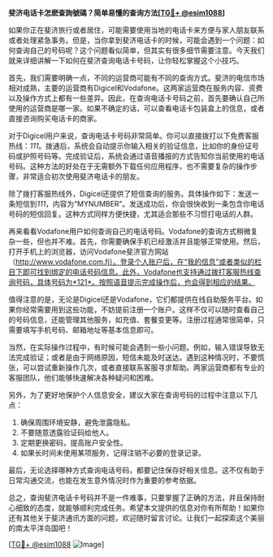 **斐济电话卡怎麽查詢號碼？简单易懂的查询方法[[TG💪+ @esim1088](https://t.me/s/esim1088)]**

如果你正在斐济旅行或者居住，可能需要使用当地的电话卡来方便与家人朋友联系或者处理紧急事务。但是，当你拿到斐济电话卡的时候，可能会遇到一个问题：如何查询自己的号码呢？这个问题看似简单，但其实有很多细节需要注意。今天我们就来详细讲解一下如何在斐济查询电话卡号码，让你轻松掌握这个小技巧。

首先，我们需要明确一点，不同的运营商可能有不同的查询方式。斐济的电信市场相对成熟，主要的运营商有Digicel和Vodafone。这两家运营商在服务内容、资费以及操作方式上都有一些差异。因此，在查询电话卡号码之前，首先要确认自己所使用的运营商是哪一家。如果不确定的话，可以查看电话卡包装盒上的信息，或者直接咨询购买电话卡的商家。

对于Digicel用户来说，查询电话卡号码非常简单。你可以直接拨打以下免费客服热线：*111*。拨通后，系统会自动提示你输入相关的验证信息，比如你的身份证号码或护照号码等。完成验证后，系统会通过语音播报的方式告知你当前使用的电话号码。这种方法的好处在于无需额外下载任何应用程序，也不需要复杂的操作步骤，非常适合初次使用斐济电话卡的朋友。

除了拨打客服热线外，Digicel还提供了短信查询的服务。具体操作如下：发送一条短信到*111*，内容为“MYNUMBER”。发送成功后，你会很快收到一条包含你电话号码的短信回复。这种方式同样方便快捷，尤其适合那些不习惯打电话的人群。

再来看看Vodafone用户如何查询自己的电话号码。Vodafone的查询方式稍微复杂一些，但也并不难。首先，你需要确保手机已经激活并且能够正常使用。然后，打开手机上的浏览器，访问Vodafone斐济官方网站（http://www.vodafone.com.fj）。登录个人账户后，在“我的信息”或者类似的栏目下即可找到绑定的电话号码信息。此外，Vodafone也支持通过拨打客服热线查询号码，具体号码为*121*。按照语音提示完成操作后，也会得到相应的结果。

值得注意的是，无论是Digicel还是Vodafone，它们都提供在线自助服务平台。如果你经常需要用到这些功能，不妨提前注册一个账户。这样不仅可以随时查看自己的号码信息，还能管理其他服务，如充值、套餐变更等。注册过程通常很简单，只需要填写手机号码、邮箱地址等基本信息即可。

当然，在实际操作过程中，有时候可能会遇到一些小问题。例如，输入错误导致无法完成验证；或者是由于网络原因，短信未能及时送达。遇到这种情况时，不要慌张，可以尝试重新操作几次，或者直接联系客服寻求帮助。两家运营商都有专业的客服团队，他们能够快速解决各种疑问和困难。

另外，为了更好地保护个人信息安全，建议大家在查询号码的过程中注意以下几点：
1. 确保周围环境安静，避免泄露隐私。
2. 不要随意透露验证码给他人。
3. 定期更换密码，提高账户安全性。
4. 如果长时间未使用某项服务，记得注销不必要的登录记录。

最后，无论选择哪种方式查询电话号码，都要记住保存好相关信息。这不仅有助于日常沟通交流，也能在发生意外情况时作为重要的参考依据。

总之，查询斐济电话卡号码并不是一件难事，只要掌握了正确的方法，并且保持耐心细致的态度，就能够顺利完成任务。希望本文提供的信息对你有所帮助！如果你还有其他关于斐济通讯方面的问题，欢迎随时留言讨论。让我们一起探索这个美丽的南太平洋岛国吧！

[[TG💪+ @esim1088](https://t.me/s/esim1088) ![Image](https://i.postimg.cc/4NQfJmqS/Snipaste-2025-05-13-00-14-12.png)]
